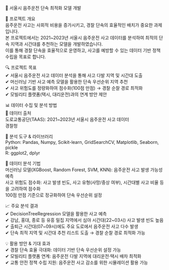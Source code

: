 📌 서울시 음주운전 단속 최적화 모델 개발  

🚀 프로젝트 개요  
음주운전 사고는 사회적 비용을 증가시키고, 경찰 단속의 효율적인 배치가 중요한 과제입니다.  
본 프로젝트에서는 2021~2023년 서울시 음주운전 사고 데이터를 분석하여 최적의 단속 지역과 시간대를 추천하는 모델을 개발하였습니다.   
이를 통해 경찰 단속을 효율적으로 운영하고, 사고를 예방할 수 있는 데이터 기반 정책 수립을 목표로 합니다.  

🔍 프로젝트 목표       
✔ 서울시 음주운전 사고 데이터 분석을 통해 사고 다발 지역 및 시간대 도출  
✔ 머신러닝 기반 사고 예측 모델을 활용한 단속 우선순위 지역 추천  
✔ 사고 위험도를 정량화하여 점수화(100점 만점) → 경찰 순찰 경로 최적화  
✔ 모빌리티 플랫폼(택시, 대리운전)과의 연계 방안 제안  

📊 데이터 수집 및 분석 방법  
📌 데이터 출처  
도로교통공단(TAAS): 2021~2023년 서울시 음주운전 사고 데이터  
경찰청 

📌 분석 도구 & 라이브러리    
Python: Pandas, Numpy, Scikit-learn, GridSearchCV, Matplotlib, Seaborn, pickle  
R: ggplot2, dplyr

📌 데이터 분석 기법  
머신러닝 모델(XGBoost, Random Forest, SVM, KNN): 음주운전 사고 발생 가능성 예측  
사고 위험도 점수화: 사고 발생 빈도, 사고 유형(사망/중상 여부), 시간대별 사고 비율 등을 고려하여 점수화  
100점 만점 기준으로 정규화하여 단속 우선순위 설정

📈 주요 분석 결과    
✔ DecisionTreeRegression 모델을 활용한 사고 예측   
✔ 강남, 홍대, 종로 등 유흥 밀집 지역에서 심야 시간대(22~03시) 사고 발생 빈도 높음    
✔ 출퇴근 시간대(07~09시)에도 주요 도로에서 음주운전 사고 다수 발생   
✔ 단속 최적 지역 및 시간대 추천 리스트 도출 → 경찰 순찰 경로 최적화 가능   
 
💡 활용 방안 & 기대 효과  
✔ 경찰 단속 효율 극대화: 데이터 기반 단속 우선순위 설정 가능    
✔ 모빌리티 플랫폼 연계: 음주운전 다발 지역에 대리운전·택시 배차 최적화    
✔ 교통 안전 정책 수립 지원: 음주운전 사고 감소를 위한 시뮬레이션 활용 가능   


